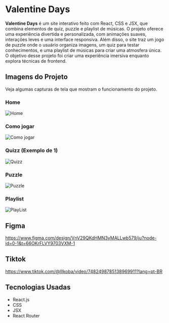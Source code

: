 # Valentine Days

**Valentine Days** é um site interativo feito com React, CSS e JSX, que combina elementos de quiz, puzzle e playlist de músicas. O projeto oferece uma experiência divertida e personalizada, com animações suaves, interações leves e uma interface responsiva. Além disso, o site traz um jogo de puzzle onde o usuário organiza imagens, um quiz para testar conhecimentos, e uma playlist de músicas para criar uma atmosfera única. O objetivo desse projeto foi criar uma experiência imersiva enquanto explora técnicas de frontend.

## Imagens do Projeto

Veja algumas capturas de tela que mostram o funcionamento do projeto.

### Home
![Home](https://github.com/user-attachments/assets/7805067a-4402-4721-b8e0-db665bf95a24)

### Como jogar
![Como jogar](https://github.com/user-attachments/assets/f99648b0-1817-45e6-a4dc-675f90eb496b)

### Quizz (Exemplo de 1)
![Quizz](https://github.com/user-attachments/assets/2918efc4-c7ae-4030-8049-73413d61cd7a)

### Puzzle
![Puzzle](https://github.com/user-attachments/assets/1c7c1f86-abde-47cc-a7c6-1ff78f65485b)

### Playlist
![PlayList](https://github.com/user-attachments/assets/0fbdec4e-adf3-49a4-9dbb-efe64880f949)

## Figma

https://www.figma.com/design/VnV29QKdHMN3yMALLwb579/ju?node-id=0-1&t=66OKrFLVY9703VXM-1

## Tiktok

https://www.tiktok.com/@lllkoba/video/7482498785138969911?lang=pt-BR

## Tecnologias Usadas

- React.js
- CSS
- JSX
- React Router





